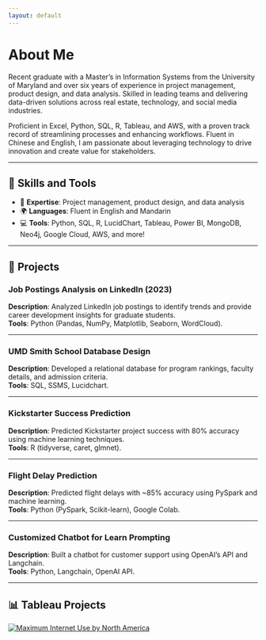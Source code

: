 ```yaml
---
layout: default
---
```


# About Me
Recent graduate with a Master’s in Information Systems from the University of Maryland and over six years of experience in project management, product design, and data analysis. Skilled in leading teams and delivering data-driven solutions across real estate, technology, and social media industries.

Proficient in Excel, Python, SQL, R, Tableau, and AWS, with a proven track record of streamlining processes and enhancing workflows. Fluent in Chinese and English, I am passionate about leveraging technology to drive innovation and create value for stakeholders.

---

## 🚀 Skills and Tools
- 🌟 **Expertise**: Project management, product design, and data analysis  
- 🌍 **Languages**: Fluent in English and Mandarin  
- 💻 **Tools**: Python, SQL, R, LucidChart, Tableau, Power BI, MongoDB, Neo4j, Google Cloud, AWS, and more!  

---

## 📂 Projects

### **Job Postings Analysis on LinkedIn (2023)**
**Description**: Analyzed LinkedIn job postings to identify trends and provide career development insights for graduate students.  
**Tools**: Python (Pandas, NumPy, Matplotlib, Seaborn, WordCloud).  

---

### **UMD Smith School Database Design**
**Description**: Developed a relational database for program rankings, faculty details, and admission criteria.  
**Tools**: SQL, SSMS, Lucidchart.  

---

### **Kickstarter Success Prediction**
**Description**: Predicted Kickstarter project success with 80% accuracy using machine learning techniques.  
**Tools**: R (tidyverse, caret, glmnet).  

---

### **Flight Delay Prediction**
**Description**: Predicted flight delays with ~85% accuracy using PySpark and machine learning.  
**Tools**: Python (PySpark, Scikit-learn), Google Colab.  

---

### **Customized Chatbot for Learn Prompting**
**Description**: Built a chatbot for customer support using OpenAI’s API and Langchain.  
**Tools**: Python, Langchain, OpenAI API.  

---

## 📊 Tableau Projects

<div 
  class='tableauPlaceholder' 
  id='viz1734369023072' 
  style='position: relative'>
    <noscript
      ><a href='#'
         ><img 
            alt='Maximum Internet Use by North America ' 
            src='https:&#47;&#47;public.tableau.com&#47;static&#47;images&#47;MW&#47;MW74W9CR9&#47;1_rss.png' 
            style='border: none' /></a></noscript>
  <object class='tableauViz'  style='display:none;'
    ><param name='host_url' value='https%3A%2F%2Fpublic.tableau.com%2F' /
       > <param name='embed_code_version' value='3' /
           > <param name='path' value='shared&#47;MW74W9CR9' /
               > <param name='toolbar' value='yes' /
                   ><param name='static_image' 

                      value='https:&#47;&#47;public.tableau.com&#47;static&#47;images&#47;MW&#47;MW74W9CR9&#47;1.png' /
                      > <param name='animate_transition' value='yes' /
                      ><param name='display_static_image' value='yes' /
                      ><param name='display_spinner' value='yes' /
                      ><param name='display_overlay' value='yes' /
                      ><param name='display_count' value='yes' /
                      ><param name='language' value='en-US' /
                      ></object>
                      </div>                
                      <script type='text/javascript'
                      >                    
                      var divElement = document.getElementById('viz1734369023072'); 
                      var vizElement = divElement.getElementsByTagName('object')[0];
                      vizElement.style.width='100%';vizElement.style.height=(divElement.offsetWidth*0.75)+'px';  
                      var scriptElement = document.createElement('script');                    
                      scriptElement.src = 'https://public.tableau.com/javascripts/api/viz_v1.js';  
                      vizElement.parentNode.insertBefore(scriptElement, vizElement);                
                      </script>

---

## 📫 Let's Connect!
- [LinkedIn](https://www.linkedin.com/in/ningjessicaxu/)  
- [GitHub](https://github.com/supervicky88)  
- [Email](mailto:jessicaxu2019@gmail.com)  

---

